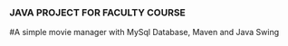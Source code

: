 ### JAVA PROJECT FOR FACULTY COURSE

#A simple movie manager with MySql Database, Maven and Java Swing
